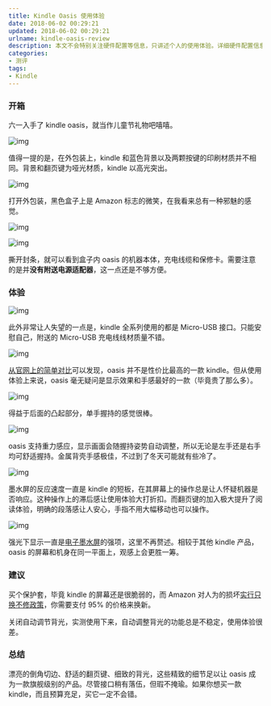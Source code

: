 ```yaml
---
title: Kindle Oasis 使用体验
date: 2018-06-02 00:29:21
updated: 2018-06-02 00:29:21
urlname: kindle-oasis-review
description: 本文不会特别关注硬件配置等信息，只讲述个人的使用体验。详细硬件配置信息放在文末。
categories:
- 测评
tags:
- Kindle
---
```


### 开箱

六一入手了 kindle oasis，就当作儿童节礼物吧嘻嘻。

![img](开箱图1.jpg)

值得一提的是，在外包装上，kindle 和蓝色背景以及两颗按键的印刷材质并不相同。背景和翻页键为哑光材质，kindle 以高光突出。

![img](开箱图2.jpg)

打开外包装，黑色盒子上是 Amazon 标志的微笑，在我看来总有一种邪魅的感觉。

![img](开箱图3.jpg)

![img](开箱图4.jpg)

撕开封条，就可以看到盒子内 oasis 的机器本体，充电线缆和保修卡。需要注意的是并**没有附送电源适配器**，这一点还是不够方便。

### 体验

![img](Micro-USB.jpg)

此外非常让人失望的一点是，kindle 全系列使用的都是 Micro-USB 接口。只能安慰自己，附送的 Micro-USB 充电线线材质量不错。

![img](不同型号对比.png)

[从官网上的简单对比](https://www.amazon.cn/dp/B06XDRH7LZ/)可以发现，oasis 并不是性价比最高的一款 kindle。但从使用体验上来说，oasis 毫无疑问是显示效果和手感最好的一款（毕竟贵了那么多）。

![img](机身上.jpg)

得益于后面的凸起部分，单手握持的感觉很棒。

![img](握持姿势.jpg)

oasis 支持重力感应，显示画面会随握持姿势自动调整，所以无论是左手还是右手均可舒适握持。金属背壳手感极佳，不过到了冬天可能就有些冷了。

![img](翻页键.jpg)

墨水屏的反应速度一直是 kindle 的短板，在其屏幕上的操作总是让人怀疑机器是否响应。这种操作上的滞后感让使用体验大打折扣。而翻页键的加入极大提升了阅读体验，明确的段落感让人安心，手指不用大幅移动也可以操作。

![img](强光显示.jpg)

强光下显示一直是[电子墨水屏](https://www.wikiwand.com/zh/電子墨水)的强项，这里不再赘述。相较于其他 kindle 产品，oasis 的屏幕和机身在同一平面上，观感上会更胜一筹。

### 建议

买个保护套，毕竟 kindle 的屏幕还是很脆弱的，而 Amazon 对人为的损坏[实行只换不修政策](https://bookfere.com/post/283.html)，你需要支付 95% 的价格来换新。

关闭自动调节背光，实测使用下来，自动调整背光的功能总是不稳定，使用体验很差。

### 总结

漂亮的倒角切边、舒适的翻页键、细致的背光，这些精致的细节足以让 oasis 成为一款旗舰级别的产品。尽管接口稍有落伍，但瑕不掩瑜。如果你想买一款 kindle，而且预算充足，买它一定不会错。